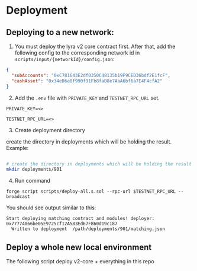 # Deployment

## Deploying to a new network:

1. You must deploy the lyra v2 core contract first. After that, add the following config to the corresponding network id in `scripts/input/{networkId}/config.json`:

```json
{
  "subAccounts": "0xC781643E2df0350C48135b19F9CED36bdf2E1fcF",
  "cashAsset": "0x34eD6a8f990f91Fb8faD8e7AaA6bf6a7E4F4cfA2"
}
```

2. Add the `.env` file with `PRIVATE_KEY` and `TESTNET_RPC_URL` set.

```.env
PRIVATE_KEY=<>

TESTNET_RPC_URL=<>
```

3. Create deployment directory

create the directory in deployments which will be holding the result. Example:

```bash

# create the directory in deployments which will be holding the result
mkdir deployments/901

```

4. Run command

```
forge script scripts/deploy-all.s.sol --rpc-url $TESTNET_RPC_URL --broadcast
```

You should see output similar to this:

```
Start deploying matching contract and modules! deployer:  0x77774066be05E9725cf12A583Ed67F860d19c187
  Written to deployment  /path/deployments/901/matching.json
```

## Deploy a whole new local environment 

The following script deploy v2-core + everything in this repo